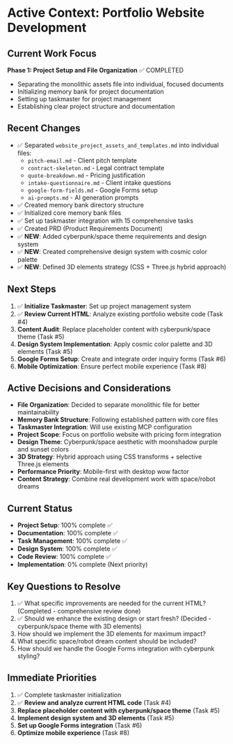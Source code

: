 # Active Context: Portfolio Website Development

## Current Work Focus
**Phase 1: Project Setup and File Organization** ✅ COMPLETED
- Separating the monolithic assets file into individual, focused documents
- Initializing memory bank for project documentation
- Setting up taskmaster for project management
- Establishing clear project structure and documentation

## Recent Changes
- ✅ Separated `website_project_assets_and_templates.md` into individual files:
  - `pitch-email.md` - Client pitch template
  - `contract-skeleton.md` - Legal contract template
  - `quote-breakdown.md` - Pricing justification
  - `intake-questionnaire.md` - Client intake questions
  - `google-form-fields.md` - Google Forms setup
  - `ai-prompts.md` - AI generation prompts
- ✅ Created memory bank directory structure
- ✅ Initialized core memory bank files
- ✅ Set up taskmaster integration with 15 comprehensive tasks
- ✅ Created PRD (Product Requirements Document)
- ✅ **NEW**: Added cyberpunk/space theme requirements and design system
- ✅ **NEW**: Created comprehensive design system with cosmic color palette
- ✅ **NEW**: Defined 3D elements strategy (CSS + Three.js hybrid approach)

## Next Steps
1. ✅ **Initialize Taskmaster**: Set up project management system
2. ✅ **Review Current HTML**: Analyze existing portfolio website code (Task #4)
3. **Content Audit**: Replace placeholder content with cyberpunk/space theme (Task #5)
4. **Design System Implementation**: Apply cosmic color palette and 3D elements (Task #5)
5. **Google Forms Setup**: Create and integrate order inquiry forms (Task #6)
6. **Mobile Optimization**: Ensure perfect mobile experience (Task #8)

## Active Decisions and Considerations
- **File Organization**: Decided to separate monolithic file for better maintainability
- **Memory Bank Structure**: Following established pattern with core files
- **Taskmaster Integration**: Will use existing MCP configuration
- **Project Scope**: Focus on portfolio website with pricing form integration
- **Design Theme**: Cyberpunk/space aesthetic with moonshadow purple and sunset colors
- **3D Strategy**: Hybrid approach using CSS transforms + selective Three.js elements
- **Performance Priority**: Mobile-first with desktop wow factor
- **Content Strategy**: Combine real development work with space/robot dreams

## Current Status
- **Project Setup**: 100% complete ✅
- **Documentation**: 100% complete ✅
- **Task Management**: 100% complete ✅
- **Design System**: 100% complete ✅
- **Code Review**: 100% complete ✅
- **Implementation**: 0% complete (Next priority)

## Key Questions to Resolve
1. ✅ What specific improvements are needed for the current HTML? (Completed - comprehensive review done)
2. ✅ Should we enhance the existing design or start fresh? (Decided - cyberpunk/space theme with 3D elements)
3. How should we implement the 3D elements for maximum impact?
4. What specific space/robot dream content should be included?
5. How should we handle the Google Forms integration with cyberpunk styling?

## Immediate Priorities
1. ✅ Complete taskmaster initialization
2. ✅ **Review and analyze current HTML code** (Task #4)
3. **Replace placeholder content with cyberpunk/space theme** (Task #5)
4. **Implement design system and 3D elements** (Task #5)
5. **Set up Google Forms integration** (Task #6)
6. **Optimize mobile experience** (Task #8)
